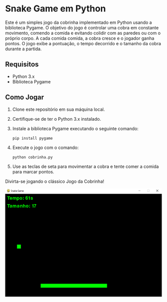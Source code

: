 # Snake Game em Python

Este é um simples jogo da cobrinha implementado em Python usando a biblioteca Pygame. O objetivo do jogo é controlar uma cobra em constante movimento, comendo a comida e evitando colidir com as paredes ou com o próprio corpo. A cada comida comida, a cobra cresce e o jogador ganha pontos. O jogo exibe a pontuação, o tempo decorrido e o tamanho da cobra durante a partida.

## Requisitos

- Python 3.x
- Biblioteca Pygame

## Como Jogar

1. Clone este repositório em sua máquina local.
2. Certifique-se de ter o Python 3.x instalado.
3. Instale a biblioteca Pygame executando o seguinte comando:

   ```
   pip install pygame
   ```

4. Execute o jogo com o comando:

   ```
   python cobrinha.py
   ```

5. Use as teclas de seta para movimentar a cobra e tente comer a comida para marcar pontos.

Divirta-se jogando o clássico Jogo da Cobrinha!


![Imagem do jogo](imagem.png)
